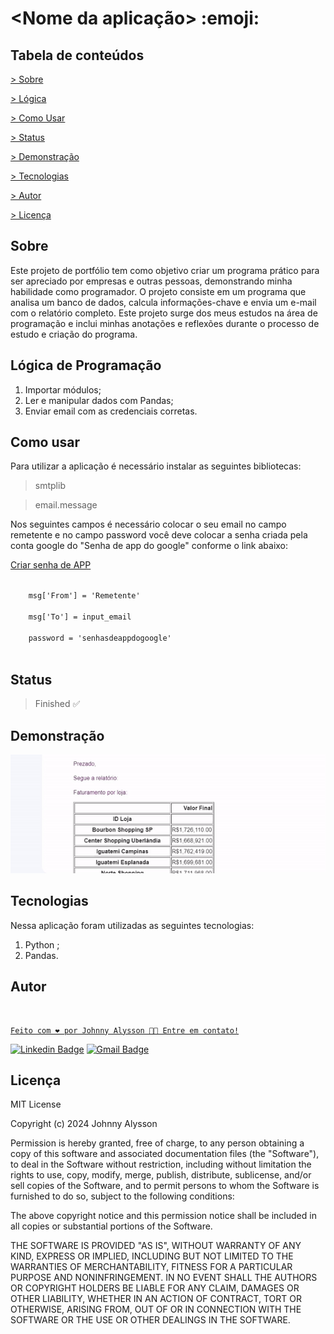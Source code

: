
# <Nome da aplicação> 	:emoji:

## Tabela de conteúdos

<p align="left">

 <a href ="#sobre"> > Sobre</a>

 <a href ="#logica"> > Lógica</a>
 
 <a href ="#comousar"> > Como Usar</a>

 <a href ="#status"> > Status</a>

 <a href = "#demo"> > Demonstração </a>

 <a href = "#tecnologias"> > Tecnologias </a>

 <a href = "#autor"> > Autor</a>

 <a href = "#licenca"> > Licença </a>

<!-- <p id=sobre></p>

## Sobre -->
<h2 id=sobre> Sobre </h2>    

Este projeto de portfólio tem como objetivo criar um programa prático para ser apreciado por empresas e outras pessoas, demonstrando minha habilidade como programador.
O projeto consiste em um programa que analisa um banco de dados, calcula informações-chave e envia um e-mail com o relatório completo.
Este projeto surge dos meus estudos na área de programação e inclui minhas anotações e reflexões durante o processo de estudo e criação do programa.


<h2 id=logica> Lógica de Programação </h2>

1. Importar módulos;
2. Ler e manipular dados com Pandas;
3. Enviar email com as credenciais corretas.

<h2 id=comousar> Como usar </h2>
Para utilizar a aplicação é necessário instalar as seguintes bibliotecas:

>smtplib

>email.message

Nos seguintes campos é necessário colocar o seu email no campo remetente e no campo password você deve colocar a senha criada pela conta google do "Senha de app do google" conforme o link abaixo:

[Criar senha de APP](https://support.google.com/accounts/answer/185833?hl=pt-BR#:~:text=Uma%20senha%20de%20app%20tem,verifica%C3%A7%C3%A3o%20em%20duas%20etapas%20ativada.)

<code>   
    msg['From'] = 'Remetente' <br>
    msg['To'] = input_email <br>
    password = 'senhasdeappdogoogle' <br>
</code>



<h2 id=status> Status </h2>

> Finished :white_check_mark:

<h2 id=demo> Demonstração </h2>

![Email example](https://raw.githubusercontent.com/JohnnyAlysson/portifolio-web/master/assets/emailgif.gif "Email example")

<h2 id=tecnologias> Tecnologias </h2>
Nessa aplicação foram utilizadas as seguintes tecnologias:

1. Python ;   
2. Pandas.

<h2 id=autor> Autor </h2>

 <a href="https://johnnyalysson.github.io/portifolio-web/">
 <img style="border-radius: 50%;" src="https://avatars.githubusercontent.com/u/149841185?v=4" width="100px;" alt=""/>
 <br />


    Feito com ❤️ por Johnny Alysson 👋🏽 Entre em contato!

[![Linkedin Badge](https://img.shields.io/badge/-Johnny-blue?style=flat-square&logo=Linkedin&logoColor=white&link=https://www.linkedin.com/in/johnnyalysson)](https://www.linkedin.com/in/johnnyalysson) 
[![Gmail Badge](https://img.shields.io/badge/-johnalysson30@gmail.com-c14438?style=flat-square&logo=Gmail&logoColor=white&link=mailto:johnalysson30@gmail.com)](mailto:johnalysson30@gmail.com)

<h2 id=licenca> Licença </h2>

MIT License

Copyright (c) 2024 Johnny Alysson

Permission is hereby granted, free of charge, to any person obtaining a copy
of this software and associated documentation files (the "Software"), to deal
in the Software without restriction, including without limitation the rights
to use, copy, modify, merge, publish, distribute, sublicense, and/or sell
copies of the Software, and to permit persons to whom the Software is
furnished to do so, subject to the following conditions:

The above copyright notice and this permission notice shall be included in all
copies or substantial portions of the Software.

THE SOFTWARE IS PROVIDED "AS IS", WITHOUT WARRANTY OF ANY KIND, EXPRESS OR
IMPLIED, INCLUDING BUT NOT LIMITED TO THE WARRANTIES OF MERCHANTABILITY,
FITNESS FOR A PARTICULAR PURPOSE AND NONINFRINGEMENT. IN NO EVENT SHALL THE
AUTHORS OR COPYRIGHT HOLDERS BE LIABLE FOR ANY CLAIM, DAMAGES OR OTHER
LIABILITY, WHETHER IN AN ACTION OF CONTRACT, TORT OR OTHERWISE, ARISING FROM,
OUT OF OR IN CONNECTION WITH THE SOFTWARE OR THE USE OR OTHER DEALINGS IN THE
SOFTWARE.

